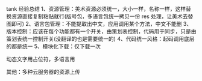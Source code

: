 tank 经验总结
1、资源管理：美术资源必须统一，大小一样，名称一样，这样替换资源直接复制粘贴就行(版号包，多语言包统一拷贝一份 res 处理，让美术去替图即可)
2、语言包管理：不能提取出中文，应用调用某个方法，中文不能删
3、版本控制：应该在每个功能都有一个开关，由策划表控制，代码用于同步，只是由策划表统一控制开关(没翻译的也是需要统一的)
4、代码统一风格：起码调用底层的都是统一
5、模块化下载：仅下载一次

动态文字用占位符，多语言用


其他：多种云服务器的资源上传